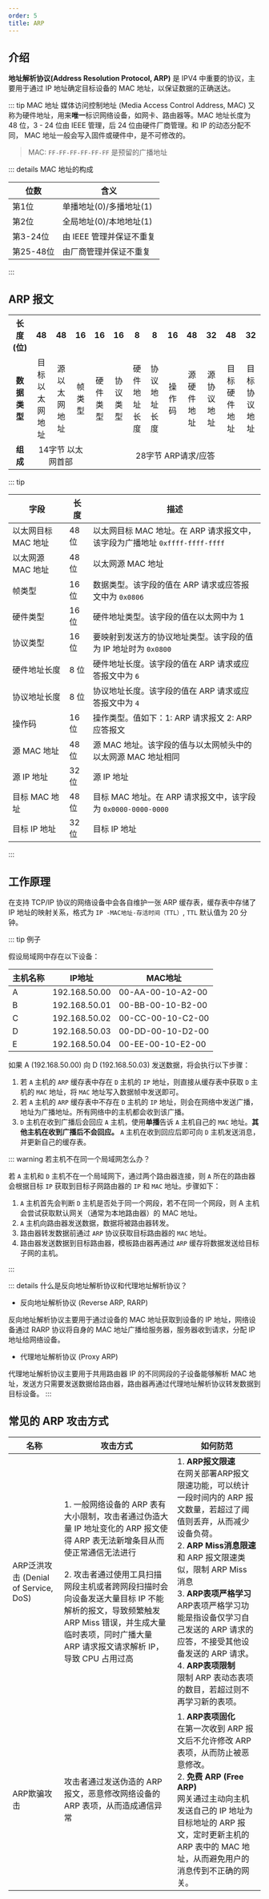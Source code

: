 ```yaml
---
order: 5
title: ARP
---
```


## 介绍

**地址解析协议(Address Resolution Protocol, ARP)** 是 IPV4 中重要的协议，主要用于通过 IP 地址确定目标设备的 MAC 地址，以保证数据的正确送达。

::: tip MAC 地址
媒体访问控制地址 (Media Access Control Address, MAC) 又称为硬件地址，用来**唯一**标识网络设备，如网卡、路由器等。MAC 地址长度为 48 位，3 - 24 位由 IEEE 管理，后 24 位由硬件厂商管理。和 IP 的动态分配不同， MAC 地址一般会写入固件或硬件中，是不可修改的。

> MAC: `FF-FF-FF-FF-FF-FF` 是预留的广播地址

::: details MAC 地址的构成

| 位数      | 含义                     |
| --------- | ------------------------ |
| 第1位     | 单播地址(0)/多播地址(1)  |
| 第2位     | 全局地址(0)/本地地址(1)  |
| 第3-24位  | 由 IEEE 管理并保证不重复 |
| 第25-48位 | 由厂商管理并保证不重复   |

:::

## ARP 报文

<table style="text-align:center;">
  <tbody>
    <tr>
      <th>长度(位)</th>
      <th>48</th>
      <th>48</th>
      <th>16</th>
      <th>16</th>
      <th>16</th>
      <th>8</th>
      <th>8</th>
      <th>16</th>
      <th>48</th>
      <th>32</th>
      <th>48</th>
      <th>32</th></tr>
    <tr>
      <td>
        <b>数据类型</b>
      </td>
      <td>目标以太网地址</td>
      <td>源以太网地址</td>
      <td>帧类型</td>
      <td>硬件类型</td>
      <td>协议类型</td>
      <td>硬件地址长度</td>
      <td>协议地址长度</td>
      <td>操作码</td>
      <td>源硬件地址</td>
      <td>源协议地址</td>
      <td>目标硬件地址</td>
      <td>目标协议地址</td></tr>
    <tr>
      <td>
        <b>组成</b>
      </td>
      <td colspan="3">14字节 以太网首部</td>
      <td colspan="9">28字节 ARP请求/应答</td></tr>
  </tbody>
</table>

::: tip

| 字段                | 长度  | 描述                                                                        |
| ------------------- | ----- | --------------------------------------------------------------------------- |
| 以太网目标 MAC 地址 | 48 位 | 以太网目标 MAC 地址。在 ARP 请求报文中，该字段为广播地址 `0xffff-ffff-ffff` |
| 以太网源 MAC 地址   | 48 位 | 以太网源 MAC 地址                                                           |
| 帧类型              | 16 位 | 数据类型。该字段的值在 ARP 请求或应答报文中为 `0x0806`                      |
| 硬件类型            | 16 位 | 硬件地址类型。该字段的值在以太网中为 1                                      |
| 协议类型            | 16 位 | 要映射到发送方的协议地址类型。该字段的值为 IP 地址时为 `0x0800`             |
| 硬件地址长度        | 8 位  | 硬件地址长度。该字段的值在 ARP 请求或应答报文中为 `6`                       |
| 协议地址长度        | 8 位  | 协议地址长度。该字段的值在 ARP 请求或应答报文中为 `4`                       |
| 操作码              | 16 位 | 操作类型。值如下：1: ARP 请求报文 2: ARP 应答报文                           |
| 源 MAC 地址         | 48 位 | 源 MAC 地址。该字段的值与以太网帧头中的以太网源 MAC 地址相同                |
| 源 IP 地址          | 32 位 | 源 IP 地址                                                                  |
| 目标 MAC 地址       | 48 位 | 目标 MAC 地址。在 ARP 请求报文中，该字段为 `0x0000-0000-0000`               |
| 目标 IP 地址        | 32 位 | 目标 IP 地址                                                                |

:::

## 工作原理

在支持 TCP/IP 协议的网络设备中会各自维护一张 ARP 缓存表，缓存表中存储了 IP 地址的映射关系，格式为 `IP -MAC地址-存活时间（TTL）`, `TTL` 默认值为 20 分钟。

::: tip 例子

假设局域网中存在以下设备：

| 主机名称 | IP地址        | MAC地址           |
| -------- | ------------- | ----------------- |
| A        | 192.168.50.00 | 00-AA-00-10-A2-00 |
| B        | 192.168.50.01 | 00-BB-00-10-B2-00 |
| C        | 192.168.50.02 | 00-CC-00-10-C2-00 |
| D        | 192.168.50.03 | 00-DD-00-10-D2-00 |
| E        | 192.168.50.04 | 00-EE-00-10-E2-00 |

如果 A (192.168.50.00) 向 D (192.168.50.03) 发送数据，将会执行以下步骤：

1. 若 `A` 主机的 `ARP` 缓存表中存在 `D` 主机的 `IP` 地址，则直接从缓存表中获取 `D` 主机的 `MAC` 地址，将 `MAC` 地址写入数据帧中发送即可。
2. 若 `A` 主机的 `ARP` 缓存表中不存在 `D` 主机的 `IP` 地址，则会在网络中发送广播，地址为广播地址。所有网络中的主机都会收到该广播。
3. `D` 主机在收到广播后会回应 `A` 主机，使用**单播**告诉 `A` 主机自己的 `MAC` 地址。**其他主机在收到广播后不会回应。** `A` 主机在收到回应后即可向 `D` 主机发送消息，并更新自己的缓存表。


::: warning 若主机不在同一个局域网怎么办？

若 `A` 主机和 `D` 主机不在一个局域网下，通过两个路由器连接，则 `A` 所在的路由器会根据目标 `IP` 获取到目标子网路由器的 `IP` 和 `MAC` 地址。步骤如下：

1. `A` 主机首先会判断 `D` 主机是否处于同一个网段，若不在同一个网段，则 A 主机会尝试获取默认网关（通常为本地路由器）的 MAC 地址。
2. `A` 主机向路由器发送数据，数据将被路由器转发。
3. 路由器转发数据前通过 `ARP` 协议获取目标路由器的 `MAC` 地址。
4. 路由器发送数据到目标路由器，模板路由器再通过 `ARP` 缓存将数据发送给目标子网的主机。

:::

::: details  什么是反向地址解析协议和代理地址解析协议？ 

- 反向地址解析协议 (Reverse ARP, RARP)

反向地址解析协议主要用于通过设备的 MAC 地址获取到设备的 IP 地址，网络设备通过 RARP 协议将自身的 MAC 地址广播给服务器，服务器收到请求，分配 IP 地址给网络设备。

- 代理地址解析协议 (Proxy ARP)

代理地址解析协议主要用于共用路由器 IP 的不同网段的子设备能够解析 MAC 地址，发送方只需要发送数据给路由器，路由器再通过代理地址解析协议转发数据到目标设备。
:::


## 常见的 ARP 攻击方式

| 名称                                 | 攻击方式                                                                                                                                                                                                                                                                                                                             | 如何防范                                                                                                                                                                                                                                                                                                                                                                                                            |
| ------------------------------------ | ------------------------------------------------------------------------------------------------------------------------------------------------------------------------------------------------------------------------------------------------------------------------------------------------------------------------------------ | ------------------------------------------------------------------------------------------------------------------------------------------------------------------------------------------------------------------------------------------------------------------------------------------------------------------------------------------------------------------------------------------------------------------- |
| ARP泛洪攻击 (Denial of Service, DoS) | 1. 一般网络设备的 ARP 表有大小限制，攻击者通过伪造大量 IP 地址变化的 ARP 报文使得 ARP 表无法新增条目从而使正常通信无法进行 <br><br> 2. 攻击者通过使用工具扫描网段主机或者跨网段扫描时会向设备发送大量目标 IP 不能解析的报文，导致频繁触发 ARP Miss 错误，并生成大量临时表项，同时广播大量 ARP 请求报文请求解析 IP，导致 CPU 占用过高 | 1.  **ARP报文限速** <br> 在网关部署ARP报文限速功能，可以统计一段时间内的 ARP 报文数量，若超过了阈值则丢弃，从而减少设备负荷。<br> 2.  **ARP Miss消息限速** <br> 和 ARP 报文限速类似，限制 ARP Miss 消息 <br> 3. **ARP表项严格学习** <br>  ARP表项严格学习功能是指设备仅学习自己发送的 ARP 请求的应答，不接受其他设备发送的 ARP 请求。 4. **ARP表项限制** <br> 限制 ARP 表动态表项的数目，若超过则不再学习新的表项。 |
| ARP欺骗攻击                          | 攻击者通过发送伪造的 ARP 报文，恶意修改网络设备的 ARP 表项，从而造成通信异常                                                                                                                                                                                                                                                         | 1. **ARP表项固化** <br> 在第一次收到 ARP 报文后不允许修改 ARP 表项，从而防止被恶意修改。<br> 2. **免费 ARP (Free ARP)** <br> 网关通过主动向主机发送自己的 IP 地址为目标地址的 ARP 报文，定时更新主机的 ARP 表中的 MAC 地址，从而避免用户的消息传到不正确的网关。                                                                                                                                                    |